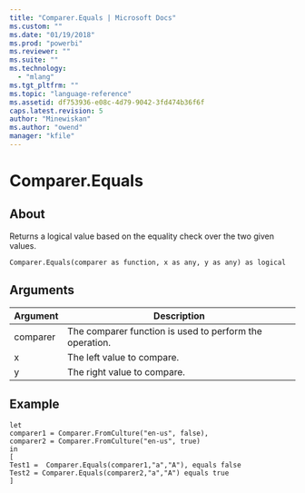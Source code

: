 ```yaml
---
title: "Comparer.Equals | Microsoft Docs"
ms.custom: ""
ms.date: "01/19/2018"
ms.prod: "powerbi"
ms.reviewer: ""
ms.suite: ""
ms.technology: 
  - "mlang"
ms.tgt_pltfrm: ""
ms.topic: "language-reference"
ms.assetid: df753936-e08c-4d79-9042-3fd474b36f6f
caps.latest.revision: 5
author: "Minewiskan"
ms.author: "owend"
manager: "kfile"
---
```

# Comparer.Equals

  
## About  
Returns a logical value based on the equality check over the two given values.  
  
```  
Comparer.Equals(comparer as function, x as any, y as any) as logical  
```  
  
## Arguments  
  
|Argument|Description|  
|------------|---------------|  
|comparer|The comparer function is used to perform the operation.|  
|x|The left value to compare.|  
|y|The right value to compare.|  
  
## Example  
  
```  
let  
comparer1 = Comparer.FromCulture("en-us", false),  
comparer2 = Comparer.FromCulture("en-us", true)      
in       
[         
Test1 =  Comparer.Equals(comparer1,"a","A"), equals false   
Test2 = Comparer.Equals(comparer2,"a","A") equals true       
]  
```  
